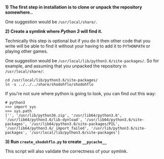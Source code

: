 **1) The first step in installation is to clone or unpack the repository somewhere..**

One suggestion would be `/usr/local/share/`.

**2) Create a symlink where _Python 3_ will find it.**

Technically this step is optional but if you do it then other code that you write
will be able to find it without your having to add it to `PYTHONPATH` or playing
other games.

One suggestion would be `/usr/local/lib/python3.6/site-packages/`. So for example,
and assuming that you unpacked the repository in `/usr/local/share/`:

```
cd /usr/local/lib/python3.6/site-packages/
ln -s ../../../share/shodohflo/shodohflo
```

If you're not sure where python is going to look, you can find out this way:

```
# python3
>>> import sys
>>> sys.path
['', '/usr/lib/python36.zip', '/usr/lib64/python3.6', '/usr/lib64/python3.6/lib-dynload', '/usr/lib64/python3.6/site-packages', '/usr/lib64/python3.6/site-packages/PIL', '/usr/lib64/python3.6/_import_failed', '/usr/lib/python3.6/site-packages', '/usr/local/lib/python3.6/site-packages']
```

**3) Run `create_shodohflo.py` to create `__pycache__`**

This script will also validate the correctness of your symlink.
